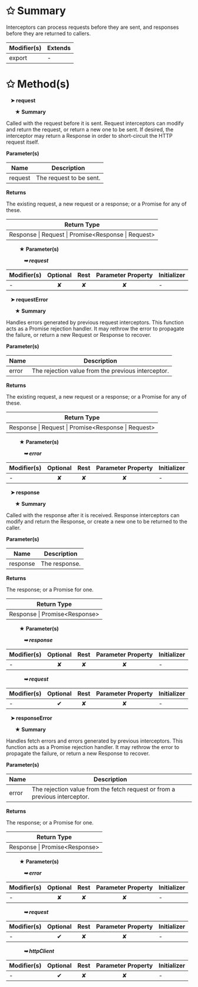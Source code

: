 # &#10025; Summary

Interceptors can process requests before they are sent, and responses
before they are returned to callers.

| Modifier(s)                            | Extends                                    |
|----------------------------------------|--------------------------------------------|
| export | - |

# &#10025; Method(s)

&nbsp;&nbsp; **&#10148; request**

&nbsp;&nbsp;&nbsp;&nbsp;&nbsp; **&#9733; Summary**

Called with the request before it is sent. Request interceptors can modify and
return the request, or return a new one to be sent. If desired, the interceptor
may return a Response in order to short-circuit the HTTP request itself.

**Parameter(s)**

| Name    | Description              |
| ------- | ------------------------ |
| request |  The request to be sent. |

**Returns**

The existing request, a new request or a response; or a Promise for any of these.

| Return Type                       |
|-----------------------------------|
| Response &#124; Request &#124; Promise&lt;Response &#124; Request&gt; |

&nbsp;&nbsp;&nbsp;&nbsp;&nbsp;&nbsp;&nbsp;&nbsp; **&#9733; Parameter(s)**

&nbsp;&nbsp;&nbsp;&nbsp;&nbsp;&nbsp;&nbsp;&nbsp;&nbsp;&nbsp;&nbsp; _**&#10149; request**_

| Modifier(s)                              | Optional                           | Rest                          | Parameter Property                          | Initializer                       |
|------------------------------------------|:----------------------------------:|:-----------------------------:|:-------------------------------------------:|-----------------------------------|
| - | ✘  | ✘ | ✘ | - |

&nbsp;&nbsp; **&#10148; requestError**

&nbsp;&nbsp;&nbsp;&nbsp;&nbsp; **&#9733; Summary**

Handles errors generated by previous request interceptors. This function acts
as a Promise rejection handler. It may rethrow the error to propagate the
failure, or return a new Request or Response to recover.

**Parameter(s)**

| Name  | Description                                         |
| ----- | --------------------------------------------------- |
| error |  The rejection value from the previous interceptor. |

**Returns**

The existing request, a new request or a response; or a Promise for any of these.

| Return Type                       |
|-----------------------------------|
| Response &#124; Request &#124; Promise&lt;Response &#124; Request&gt; |

&nbsp;&nbsp;&nbsp;&nbsp;&nbsp;&nbsp;&nbsp;&nbsp; **&#9733; Parameter(s)**

&nbsp;&nbsp;&nbsp;&nbsp;&nbsp;&nbsp;&nbsp;&nbsp;&nbsp;&nbsp;&nbsp; _**&#10149; error**_

| Modifier(s)                              | Optional                           | Rest                          | Parameter Property                          | Initializer                       |
|------------------------------------------|:----------------------------------:|:-----------------------------:|:-------------------------------------------:|-----------------------------------|
| - | ✘  | ✘ | ✘ | - |

&nbsp;&nbsp; **&#10148; response**

&nbsp;&nbsp;&nbsp;&nbsp;&nbsp; **&#9733; Summary**

Called with the response after it is received. Response interceptors can modify
and return the Response, or create a new one to be returned to the caller.

**Parameter(s)**

| Name     | Description    |
| -------- | -------------- |
| response |  The response. |

**Returns**

The response; or a Promise for one.

| Return Type                       |
|-----------------------------------|
| Response &#124; Promise&lt;Response&gt; |

&nbsp;&nbsp;&nbsp;&nbsp;&nbsp;&nbsp;&nbsp;&nbsp; **&#9733; Parameter(s)**

&nbsp;&nbsp;&nbsp;&nbsp;&nbsp;&nbsp;&nbsp;&nbsp;&nbsp;&nbsp;&nbsp; _**&#10149; response**_

| Modifier(s)                              | Optional                           | Rest                          | Parameter Property                          | Initializer                       |
|------------------------------------------|:----------------------------------:|:-----------------------------:|:-------------------------------------------:|-----------------------------------|
| - | ✘  | ✘ | ✘ | - |

&nbsp;&nbsp;&nbsp;&nbsp;&nbsp;&nbsp;&nbsp;&nbsp;&nbsp;&nbsp;&nbsp; _**&#10149; request**_

| Modifier(s)                              | Optional                           | Rest                          | Parameter Property                          | Initializer                       |
|------------------------------------------|:----------------------------------:|:-----------------------------:|:-------------------------------------------:|-----------------------------------|
| - | ✔  | ✘ | ✘ | - |

&nbsp;&nbsp; **&#10148; responseError**

&nbsp;&nbsp;&nbsp;&nbsp;&nbsp; **&#9733; Summary**

Handles fetch errors and errors generated by previous interceptors. This
function acts as a Promise rejection handler. It may rethrow the error
to propagate the failure, or return a new Response to recover.

**Parameter(s)**

| Name  | Description                                                                 |
| ----- | --------------------------------------------------------------------------- |
| error |  The rejection value from the fetch request or from a previous interceptor. |

**Returns**

The response; or a Promise for one.

| Return Type                       |
|-----------------------------------|
| Response &#124; Promise&lt;Response&gt; |

&nbsp;&nbsp;&nbsp;&nbsp;&nbsp;&nbsp;&nbsp;&nbsp; **&#9733; Parameter(s)**

&nbsp;&nbsp;&nbsp;&nbsp;&nbsp;&nbsp;&nbsp;&nbsp;&nbsp;&nbsp;&nbsp; _**&#10149; error**_

| Modifier(s)                              | Optional                           | Rest                          | Parameter Property                          | Initializer                       |
|------------------------------------------|:----------------------------------:|:-----------------------------:|:-------------------------------------------:|-----------------------------------|
| - | ✘  | ✘ | ✘ | - |

&nbsp;&nbsp;&nbsp;&nbsp;&nbsp;&nbsp;&nbsp;&nbsp;&nbsp;&nbsp;&nbsp; _**&#10149; request**_

| Modifier(s)                              | Optional                           | Rest                          | Parameter Property                          | Initializer                       |
|------------------------------------------|:----------------------------------:|:-----------------------------:|:-------------------------------------------:|-----------------------------------|
| - | ✔  | ✘ | ✘ | - |

&nbsp;&nbsp;&nbsp;&nbsp;&nbsp;&nbsp;&nbsp;&nbsp;&nbsp;&nbsp;&nbsp; _**&#10149; httpClient**_

| Modifier(s)                              | Optional                           | Rest                          | Parameter Property                          | Initializer                       |
|------------------------------------------|:----------------------------------:|:-----------------------------:|:-------------------------------------------:|-----------------------------------|
| - | ✔  | ✘ | ✘ | - |